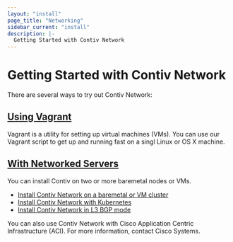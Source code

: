 ```yaml
---
layout: "install"
page_title: "Networking"
sidebar_current: "install"
description: |-
  Getting Started with Contiv Network
---
```


# Getting Started with Contiv Network

There are several ways to try out Contiv Network:

## [Using Vagrant](/install/user_guides/getting_started/networking/vagrant.html)
Vagrant is a utility for setting up virtual machines (VMs). You can use our Vagrant script to get up and running fast on a singl Linux or OS X machine.

## [With Networked Servers](/install/user_guides/getting_started/networking/basic_server_setup.html)
You can install Contiv on two or more baremetal nodes or VMs. 

- [Install Contiv Network on a baremetal or VM cluster](/install/user_guides/getting_started/networking/basic_server_setup.html)
- [Install Contiv Network with Kubernetes](/install/user_guides/getting_started/networking/k8s.html)
- [Install Contiv Network in L3 BGP mode](/install/user_guides/getting_started/networking/bgp.html)

You can also use Contiv Network with Cisco Application Centric Infrastructure (ACI). For more information,
contact Cisco Systems.
